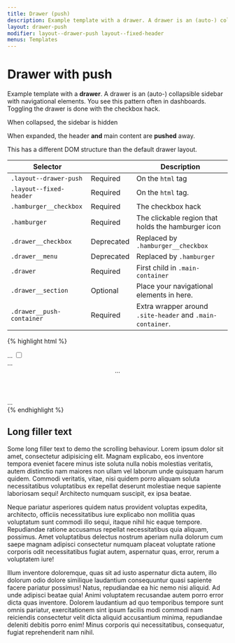 ```yaml
---
title: Drawer (push)
description: Example template with a drawer. A drawer is an (auto-) collapsible sidebar with navigational elements.
layout: drawer-push
modifier: layout--drawer-push layout--fixed-header
menus: Templates
---
```


# Drawer with push

Example template with a **drawer**. A drawer is an (auto-) collapsible sidebar with navigational elements. You see this pattern often in dashboards. Toggling the drawer is done with the checkbox hack.

<div class="alert alert--info">
	<p class="alert__text">When collapsed, the sidebar is hidden</p>
	<p class="alert__text">When expanded, the header <strong>and</strong> main content are <strong>pushed</strong> away.</p>
</div>

<div class="alert alert--condensed alert--error">
	<p class="alert__text">This has a different DOM structure than the default drawer layout.</p>
</div>

<table class="table table--horizontal-borders">
	<thead>
		<tr>
			<th>Selector</th>
			<th></th>
			<th>Description</th>
		</tr>
	</thead>
	<tbody>
		<tr>
			<td><code>.layout--drawer-push</code></td>
			<td><span class="label label--warning">Required</span></td>
			<td>On the <code>html</code> tag</td>
		</tr>
		<tr>
			<td><code>.layout--fixed-header</code></td>
			<td><span class="label label--warning">Required</span></td>
			<td>On the <code>html</code> tag.</td>
		</tr>
		<tr>
			<td><code>.hamburger__checkbox</code></td>
			<td><span class="label label--warning">Required</span></td>
			<td>The checkbox hack</td>
		</tr>
		<tr>
			<td><code>.hamburger</code></td>
			<td><span class="label label--warning">Required</span></td>
			<td>The clickable region that holds the hamburger icon</td>
		</tr>
		<tr>
			<td><code>.drawer__checkbox</code></td>
			<td><span class="label label--error">Deprecated</span></td>
			<td>Replaced by <code>.hamburger__checkbox</code></td>
		</tr>
		<tr>
			<td><code>.drawer__menu</code></td>
			<td><span class="label label--error">Deprecated</span></td>
			<td>Replaced by <code>.hamburger</code></td>
		</tr>
		<tr>
			<td><code>.drawer</code></td>
			<td><span class="label label--warning">Required</span></td>
			<td>First child in <code>.main-container</code></td>
		</tr>
		<tr>
			<td><code>.drawer__section</code></td>
			<td><span class="label label--info">Optional</span></td>
			<td>Place your navigational elements in here.</td>
		</tr>
		<tr>
			<td><code>.drawer__push-container</code></td>
			<td><span class="label label--warning">Required</span></td>
			<td>Extra wrapper around <code>.site-header</code> and <code>.main-container</code>.</td>
		</tr>
	</tbody>
</table>


{% highlight html %}
<!DOCTYPE html>
<html lang="en" class="no-js layout--drawer-push layout--fixed-header">
<head>...</head>
<body>
	<input type="checkbox" class="hamburger__checkbox" id="drawer-toggle">
	<label for="drawer-toggle" class="hamburger" role="button" aria-label="Menu">
		<span class="hamburger__line" role="none presentation"></span>
		<span class="hamburger__line" role="none presentation"></span>
		<span class="hamburger__line" role="none presentation"></span>
	</label>
	<div class="drawer">
		<div class="drawer__section">
			<div class="drawer__section-title">...</div>
			<!-- navigational elements here -->
		</div>
	</div>
	<div class="drawer__push-container">
		<header class="site-header">...</header>
		<main class="main-container" role="main">
			<div class="main-content">
				...
			</div>
		</main>
	</div>
</body>
</html>
{% endhighlight %}

## Long filler text

Some long filler text to demo the scrolling behaviour. Lorem ipsum dolor sit amet, consectetur adipisicing elit. Magnam explicabo, eos inventore tempora eveniet facere minus iste soluta nulla nobis molestias veritatis, autem distinctio nam maiores non ullam vel laborum unde quisquam harum quidem. Commodi veritatis, vitae, nisi quidem porro aliquam soluta necessitatibus voluptatibus ex repellat deserunt molestiae neque sapiente laboriosam sequi! Architecto numquam suscipit, ex ipsa beatae.

Neque pariatur asperiores quidem natus provident voluptas expedita, architecto, officiis necessitatibus iure explicabo non mollitia quas voluptatum sunt commodi illo sequi, itaque nihil hic eaque tempore. Repudiandae ratione accusamus repellat necessitatibus quia aliquam, possimus. Amet voluptatibus delectus nostrum aperiam nulla dolorum cum saepe magnam adipisci consectetur numquam placeat voluptate ratione corporis odit necessitatibus fugiat autem, aspernatur quas, error, rerum a voluptatem iure!

Illum inventore doloremque, quas sit ad iusto aspernatur dicta autem, illo dolorum odio dolore similique laudantium consequuntur quasi sapiente facere pariatur possimus! Natus, repudiandae ea hic nemo nisi aliquid. Ad unde adipisci beatae quia! Animi voluptatem recusandae autem porro error dicta quas inventore. Dolorem laudantium ad quo temporibus tempore sunt omnis pariatur, exercitationem sint ipsum facilis modi commodi nam reiciendis consectetur velit dicta aliquid accusantium minima, repudiandae deleniti debitis porro enim! Minus corporis qui necessitatibus, consequatur, fugiat reprehenderit nam nihil.
